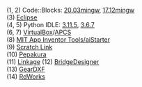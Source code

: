 (1, 2) Code::Blocks: [20.03mingw](https://www.fosshub.com/Code-Blocks.html?dwl=codeblocks-20.03mingw-setup.exe), [17.12mingw](https://sourceforge.net/projects/codeblocks/files/Binaries/17.12/Windows/codeblocks-17.12mingw-setup.exe/download)  
(3) [Eclipse](https://www.eclipse.org/downloads/download.php?file=/oomph/epp/2023-09/R/eclipse-inst-jre-mac64.dmg)  
(4, 5) Python IDLE: [3.11.5](https://www.python.org/downloads/), [3.6.7](https://www.python.org/ftp/python/3.6.7/python-3.6.7-amd64.exe)  
(6, 7) [VirtualBox](https://download.virtualbox.org/virtualbox/7.0.10/VirtualBox-7.0.10-158379-Win.exe)/[APCS](https://drive.google.com/uc?id=1uQrzIYiW0GA9ZwHY_Rrnqp9qKzV4Eewd&export=download)  
(8) [MIT App Inventor Tools/aiStarter](https://appinv.us/aisetup_win_30_265.exe)  
(9) [Scratch Link](https://downloads.scratch.mit.edu/link/windows.zip)  
(10) [Pepakura](https://tamasoft.co.jp/pepakura_designer/download/)  
(11) [Linkage](https://www.rectorsquid.com/linkage.msi) 
(12) [BridgeDesigner](https://sourceforge.net/projects/wpbdc/files/Current%20Release/jre/setupbdv16j.exe/download)   
(13) [GearDXF](https://geardxf.software.informer.com/)  
(14) [RdWorks](https://www.3axle.com/V8.rar)